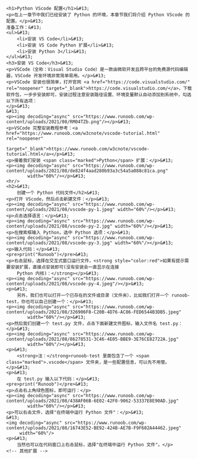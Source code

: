 <!DOCTYPE html>
<html lang="zh-CN">
<head>
    <meta charset="UTF-8">
    <title>Python VScode 配置</title>
</head>
<body>
<div class="article-intro" id="content">

    <h1>Python VScode 配置</h1>&#13;
    <p>在上一章节中我们已经安装了 Python 的环境，本章节我们将介绍 Python VScode 的配置。</p>&#13;
    准备工作：&#13;
    <ul>&#13;
        <li>安装 VS Code</li>&#13;
        <li>安装 VS Code Python 扩展</li>&#13;
        <li>安装 Python 3</li>&#13;
    </ul>&#13;
    <h3>安装 VS Code</h3>&#13;
    <p>VSCode（全称：Visual Studio Code）是一款由微软开发且跨平台的免费源代码编辑器，VSCode 开发环境非常简单易用。</p>&#13;
    <p>VSCode 安装也很简单，打开官网 <a href="https://code.visualstudio.com/" rel="noopener" target="_blank">https://code.visualstudio.com/</a>，下载软件包，一步步安装即可，安装过程注意安装路径设置、环境变量默认自动添加到系统中，勾选以下所有选项：
    </p>&#13;
    &#13;
    <p><img decoding="async" src="https://www.runoob.com/wp-content/uploads/2021/08/RM04TZb.png"/></p>&#13;
    <p>VSCode 完整安装教程参考：<a href="https://www.runoob.com/w3cnote/vscode-tutorial.html" rel="noopener"
                                  target="_blank">https://www.runoob.com/w3cnote/vscode-tutorial.html</a></p>&#13;
    <p>接着我们安装 <span class="marked">Python</span> 扩展：</p>&#13;
    <p><img decoding="async" src="https://www.runoob.com/wp-content/uploads/2021/08/de824f4aad280b93a3c54a5a088c81ca.png"
            width="60%"/></p>&#13;
    <hr/>
    <h2>&#13;
        创建一个 Python 代码文件</h2>&#13;
    <p>打开 VScode，然后点击新建文件：</p>&#13;
    <p><img decoding="async" src="https://www.runoob.com/wp-content/uploads/2021/08/vscode-py-1.jpeg" width="60%"/></p>&#13;
    <p>点击选择语言：</p>&#13;
    <p><img decoding="async" src="https://www.runoob.com/wp-content/uploads/2021/08/vscode-py-2.jpg" width="60%"/></p>&#13;
    <p>在搜索框输入 Python，选中 Python 选项：</p>&#13;
    <p><img decoding="async" src="https://www.runoob.com/wp-content/uploads/2021/08/vscode-py-3.jpg" width="60%"/></p>&#13;
    <p>输入代码：</p>&#13;
    <pre>print("Runoob")</pre>&#13;
    <p>右击鼠标，选择在交互式窗口运行文件，<strong style="color:red">如果有提示需要安装扩展，直接点安装即可(没有安装会一直显示在连接
        Python 内核)：</strong></p>&#13;
    <p><img decoding="async" src="https://www.runoob.com/wp-content/uploads/2021/08/vscode-py-4.jpeg"/></p>&#13;
    <p>&#13;
        另外，我们也可以打开一个已存在的文件或目录（文件夹），比如我们打开一个 runoob-test，你也可以自己创建一个：</p>&#13;
    <p><img decoding="async" src="https://www.runoob.com/wp-content/uploads/2021/08/326906F8-C20B-4D76-AC86-FED6544B3DB5.jpeg"
            width="60%"/></p>&#13;
    <p>然后我们创建一个 test.py 文件，点击下面新建文件图标，输入文件名 test.py：</p>&#13;
    <p><img decoding="async" src="https://www.runoob.com/wp-content/uploads/2021/08/86278531-3C46-4E05-BBE9-3E76CE82722A.jpg"
            width="60%"/></p>&#13;
    <p>&#13;
        <strong>注：</strong>runoob-test 里面包含了一个 <span class="marked">.vscode</span> 文件夹，是一些配置信息，可以先不用管。
    </p>&#13;
    <p>&#13;
        在 test.py 输入以下代码：</p>&#13;
    <pre>print("Runoob")</pre>&#13;
    <p>点击右上角绿色图标，即可运行：</p>
    <p><img decoding="async" src="https://www.runoob.com/wp-content/uploads/2021/08/438AF06B-6E02-42F0-9062-53337E8E90AD.jpg"
            width="60%"/></p>&#13;
    <p>可以右击文件，选择"在终端中运行 Python 文件"：</p>&#13;
    &#13;
    <img decoding="async" src="https://www.runoob.com/wp-content/uploads/2021/08/16743E52-BE92-424B-AE7B-F9F602A44462.jpeg"
         width="60%"/>
    <p>&#13;
        当然也可以在代码窗口上右击鼠标，选择"在终端中运行 Python 文件"。</p>            <!-- 其他扩展 -->

</div>


</body>
</html>